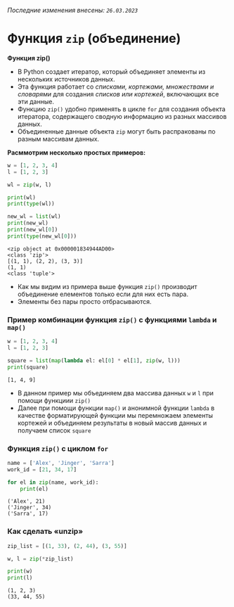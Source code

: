 *Последние изменения внесены: `26.03.2023`*



# Функция  `zip` (объединение)

**Функция zip()** 
* В Python создает итератор, который объединяет элементы из нескольких источников данных. 
* Эта функция работает со *списками, кортежами, множествами и словарями* для создания *списков или кортежей*, включающих все эти данные.
* Функцию `zip()` удобно применять в цикле `for` для создания объекта итератора, содержащего сводную информацию из разных массивов данных.
* Объединенные данные объекта `zip` могут быть распракованы по разным массивам данных.

**Расммотрим несколько простых примеров:**


```python
w = [1, 2, 3, 4]
l = [1, 2, 3]

wl = zip(w, l)

print(wl)
print(type(wl))

new_wl = list(wl)
print(new_wl)
print(new_wl[0])
print(type(new_wl[0]))
```

    <zip object at 0x000001834944AD00>
    <class 'zip'>
    [(1, 1), (2, 2), (3, 3)]
    (1, 1)
    <class 'tuple'>
    

* Как мы видим из примера выше функция `zip()` производит объединение елементов только если для них есть пара.
* Элементы без пары просто отбрасываются.

### Пример комбинации функция `zip()` с функциями `lambda` и `map()` 


```python
w = [1, 2, 3, 4]
l = [1, 2, 3]

square = list(map(lambda el: el[0] * el[1], zip(w, l)))
print(square)
```

    [1, 4, 9]
    

* В данном пример мы объединяем два массива данных `w` и `l` при помощи функциии `zip()`
* Далее при помощи функции `map()` и анонимной функции `lambda` в качестве форматирующей функции мы перемножаем элементы кортежей и объединяем результаты в новый массив данных и получаем список `square` 

### Функция `zip()` с циклом `for`


```python
name = ['Alex', 'Jinger', 'Sarra']
work_id = [21, 34, 17]

for el in zip(name, work_id):
    print(el)
```

    ('Alex', 21)
    ('Jinger', 34)
    ('Sarra', 17)
    

### Как сделать «unzip»


```python
zip_list = [(1, 33), (2, 44), (3, 55)]

w, l = zip(*zip_list)

print(w)
print(l)
```

    (1, 2, 3)
    (33, 44, 55)
    



